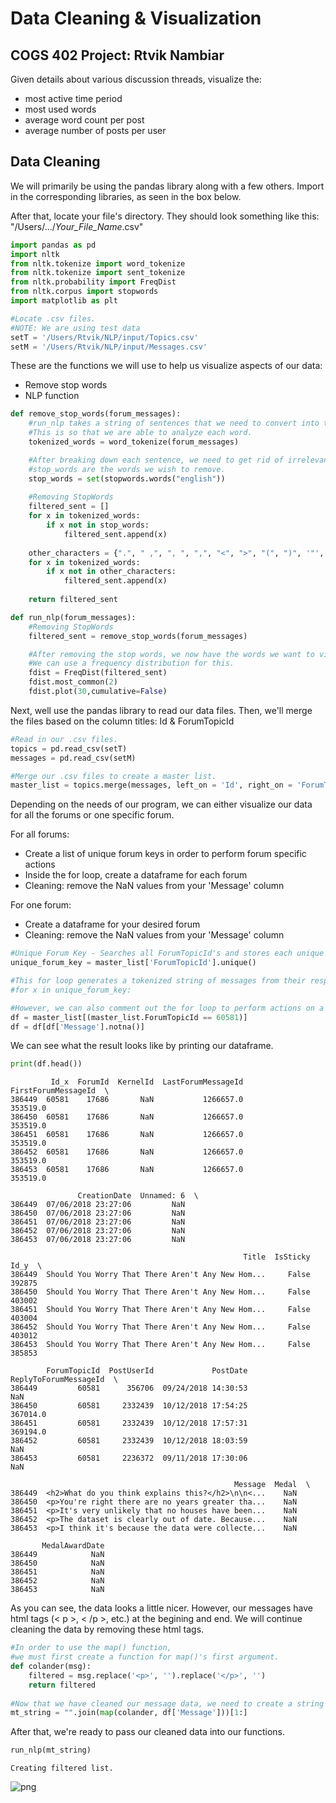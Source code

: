 # Data Cleaning & Visualization 
## COGS 402 Project: Rtvik Nambiar
Given details about various discussion threads, visualize the:
- most active time period
- most used words
- average word count per post
- average number of posts per user

## Data Cleaning

We will primarily be using the pandas library along with a few others.
Import in the corresponding libraries, as seen in the box below.

After that, locate your file's directory.
They should look something like this: "/Users/.../*Your_File_Name*.csv"



```python
import pandas as pd
import nltk
from nltk.tokenize import word_tokenize
from nltk.tokenize import sent_tokenize
from nltk.probability import FreqDist
from nltk.corpus import stopwords
import matplotlib as plt

#Locate .csv files.
#NOTE: We are using test data
setT = '/Users/Rtvik/NLP/input/Topics.csv' 
setM = '/Users/Rtvik/NLP/input/Messages.csv'
```

These are the functions we will use to help us visualize aspects of our data:
- Remove stop words
- NLP function


```python
def remove_stop_words(forum_messages):
    #run_nlp takes a string of sentences that we need to convert into token words.
    #This is so that we are able to analyze each word.
    tokenized_words = word_tokenize(forum_messages)

    #After breaking down each sentence, we need to get rid of irrelevant words.
    #stop_words are the words we wish to remove.
    stop_words = set(stopwords.words("english"))
    
    #Removing StopWords
    filtered_sent = []
    for x in tokenized_words:
        if x not in stop_words:
            filtered_sent.append(x)
    
    other_characters = {".", " ,", ", ", ",", "<", ">", "(", ")", '"', ":", "?", "I", "the"}
    for x in tokenized_words:
        if x not in other_characters:
            filtered_sent.append(x)
    
    return filtered_sent

def run_nlp(forum_messages):    
    #Removing StopWords
    filtered_sent = remove_stop_words(forum_messages)

    #After removing the stop words, we now have the words we want to visualize.
    #We can use a frequency distribution for this.
    fdist = FreqDist(filtered_sent)
    fdist.most_common(2)
    fdist.plot(30,cumulative=False)
```

Next, well use the pandas library to read our data files. Then, we'll merge the files based on the column titles: Id & ForumTopicId


```python
#Read in our .csv files.
topics = pd.read_csv(setT)
messages = pd.read_csv(setM) 

#Merge our .csv files to create a master list.
master_list = topics.merge(messages, left_on = 'Id', right_on = 'ForumTopicId')
```

Depending on the needs of our program, we can either visualize our data for all the forums or one specific forum.

For all forums:
- Create a list of unique forum keys in order to perform forum specific actions
- Inside the for loop, create a dataframe for each forum
- Cleaning: remove the NaN values from your 'Message' column

For one forum:
- Create a dataframe for your desired forum
- Cleaning: remove the NaN values from your 'Message' column


```python
#Unique Forum Key - Searches all ForumTopicId's and stores each unique ForumTopicId.
unique_forum_key = master_list['ForumTopicId'].unique()

#This for loop generates a tokenized string of messages from their respective forums.
#for x in unique_forum_key:

#However, we can also comment out the for loop to perform actions on a specific forum.
df = master_list[(master_list.ForumTopicId == 60581)]
df = df[df['Message'].notna()]
```

We can see what the result looks like by printing our dataframe.


```python
print(df.head())
```

             Id_x  ForumId  KernelId  LastForumMessageId  FirstForumMessageId  \
    386449  60581    17686       NaN           1266657.0             353519.0   
    386450  60581    17686       NaN           1266657.0             353519.0   
    386451  60581    17686       NaN           1266657.0             353519.0   
    386452  60581    17686       NaN           1266657.0             353519.0   
    386453  60581    17686       NaN           1266657.0             353519.0   
    
                   CreationDate  Unnamed: 6  \
    386449  07/06/2018 23:27:06         NaN   
    386450  07/06/2018 23:27:06         NaN   
    386451  07/06/2018 23:27:06         NaN   
    386452  07/06/2018 23:27:06         NaN   
    386453  07/06/2018 23:27:06         NaN   
    
                                                        Title  IsSticky    Id_y  \
    386449  Should You Worry That There Aren't Any New Hom...     False  392875   
    386450  Should You Worry That There Aren't Any New Hom...     False  403002   
    386451  Should You Worry That There Aren't Any New Hom...     False  403004   
    386452  Should You Worry That There Aren't Any New Hom...     False  403012   
    386453  Should You Worry That There Aren't Any New Hom...     False  385853   
    
            ForumTopicId  PostUserId             PostDate  ReplyToForumMessageId  \
    386449         60581      356706  09/24/2018 14:30:53                    NaN   
    386450         60581     2332439  10/12/2018 17:54:25               367014.0   
    386451         60581     2332439  10/12/2018 17:57:31               369194.0   
    386452         60581     2332439  10/12/2018 18:03:59                    NaN   
    386453         60581     2236372  09/11/2018 17:30:06                    NaN   
    
                                                      Message  Medal  \
    386449  <h2>What do you think explains this?</h2>\n\n<...    NaN   
    386450  <p>You're right there are no years greater tha...    NaN   
    386451  <p>It's very unlikely that no houses have been...    NaN   
    386452  <p>The dataset is clearly out of date. Because...    NaN   
    386453  <p>I think it's because the data were collecte...    NaN   
    
           MedalAwardDate  
    386449            NaN  
    386450            NaN  
    386451            NaN  
    386452            NaN  
    386453            NaN  


As you can see, the data looks a little nicer. However, our messages have html tags (< p >, < /p >, etc.) at the begining and end. We will continue cleaning the data by removing these html tags.


```python
#In order to use the map() function, 
#we must first create a function for map()'s first argument.
def colander(msg):
    filtered = msg.replace('<p>', '').replace('</p>', '')
    return filtered
    
#Now that we have cleaned our message data, we need to create a string to pass it to our NLP.
mt_string = "".join(map(colander, df['Message']))[1:]
```

After that, we're ready to pass our cleaned data into our functions.


```python
run_nlp(mt_string)
```

    Creating filtered list.



    
![png](img/output_14_1.png)
    



```python

```
